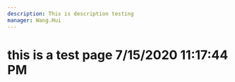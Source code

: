 ```yaml
---
description: This is description testing
manager: Wang.Hui
---
```

# this is a test page 7/15/2020 11:17:44 PM